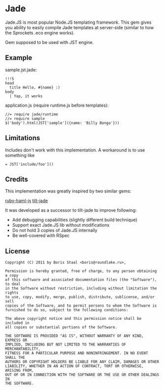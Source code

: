 Jade
====

Jade.JS is most popular Node.JS templating framework. This gem gives
you ability to easily compile Jade templates at server-side (similar 
to how the Sprockets .eco engine works).

Gem supposed to be used with JST engine.

Example
-------

sample.jst.jade:

    !!!5
    head
      title Hello, #{name} :)
    body
      | Yap, it works

application.js (require runtime.js before templates):
  
    //= require jade/runtime
    //= require sample
    $('body').html(JST['sample']({name: 'Billy Bonga'}))


Limitations
-----------

Includes don't work with this implementation. A workaround is to use something like 

    = JST['include/foo']()

Credits
-------

This implementation was greatly inspired by two similar gems:

  [ruby-haml-js](https://github.com/dnagir/ruby-haml-js)
  [tilt-jade](https://github.com/therabidbanana/tilt-jade)
  
It was developed as a successor to tilt-jade to improve following:

  * Add debugging capabilities (slightly different build technique)
  * Support exact Jade.JS lib without modifications
  * Do not hold 3 copies of Jade.JS internally
  * Be well-covered with RSpec

License
-------

    Copyright (C) 2011 by Boris Staal <boris@roundlake.ru>,

    Permission is hereby granted, free of charge, to any person obtaining a copy
    of this software and associated documentation files (the "Software"), to deal
    in the Software without restriction, including without limitation the rights
    to use, copy, modify, merge, publish, distribute, sublicense, and/or sell
    copies of the Software, and to permit persons to whom the Software is
    furnished to do so, subject to the following conditions:

    The above copyright notice and this permission notice shall be included in
    all copies or substantial portions of the Software.

    THE SOFTWARE IS PROVIDED "AS IS", WITHOUT WARRANTY OF ANY KIND, EXPRESS OR
    IMPLIED, INCLUDING BUT NOT LIMITED TO THE WARRANTIES OF MERCHANTABILITY,
    FITNESS FOR A PARTICULAR PURPOSE AND NONINFRINGEMENT. IN NO EVENT SHALL THE
    AUTHORS OR COPYRIGHT HOLDERS BE LIABLE FOR ANY CLAIM, DAMAGES OR OTHER
    LIABILITY, WHETHER IN AN ACTION OF CONTRACT, TORT OR OTHERWISE, ARISING FROM,
    OUT OF OR IN CONNECTION WITH THE SOFTWARE OR THE USE OR OTHER DEALINGS IN
    THE SOFTWARE.
